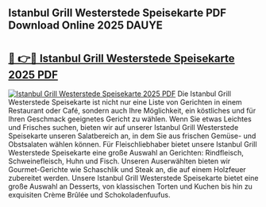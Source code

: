 ## Istanbul Grill Westerstede Speisekarte PDF Download Online 2025 DAUYE

# <h2><a href="http://gcd7rui.nevu.top/?p=Istanbul+Grill+Westerstede+Speisekarte">🔗 👉🔴 Istanbul Grill Westerstede Speisekarte 2025 PDF</a></h2>

[![Istanbul Grill Westerstede Speisekarte 2025 PDF](https://i.imgur.com/dBaPXMq.png)](http://gcd7rui.nevu.top/?p=Istanbul+Grill+Westerstede+Speisekarte)
Die Istanbul Grill Westerstede Speisekarte ist nicht nur eine Liste von Gerichten in einem Restaurant oder Café, sondern auch Ihre Möglichkeit, ein köstliches und für Ihren Geschmack geeignetes Gericht zu wählen. Wenn Sie etwas Leichtes und Frisches suchen, bieten wir auf unserer Istanbul Grill Westerstede Speisekarte unseren Salatbereich an, in dem Sie aus frischen Gemüse- und Obstsalaten wählen können. Für Fleischliebhaber bietet unsere Istanbul Grill Westerstede Speisekarte eine große Auswahl an Gerichten: Rindfleisch, Schweinefleisch, Huhn und Fisch. Unseren Auserwählten bieten wir Gourmet-Gerichte wie Schaschlik und Steak an, die auf einem Holzfeuer zubereitet werden. Unsere Istanbul Grill Westerstede Speisekarte bietet eine große Auswahl an Desserts, von klassischen Torten und Kuchen bis hin zu exquisiten Crème Brûlée und Schokoladenfuufus.
